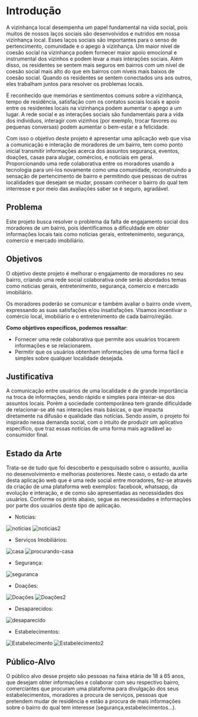 # Introdução

A vizinhança local desempenha um papel fundamental na vida social, pois muitos de nossos laços sociais são desenvolvidos e nutridos em nossa vizinhança local. Esses laços sociais são importantes  para o senso de pertencimento, comunidade e o apego à vizinhança. Um maior nível de coesão social na vizinhança podem fornecer maior apoio emocional e instrumental dos vizinhos e podem levar a mais interações sociais. Além disso, os residentes se sentem mais seguros em bairros com um nível de coesão social mais alto do que em bairros com níveis mais baixos de coesão social. Quando os residentes se sentem conectados uns aos outros, eles trabalham juntos para resolver os problemas locais.

É reconhecido que memórias e sentimentos comuns sobre a vizinhança, tempo de residência, satisfação com os contatos sociais locais e apoio entre os residentes locais na vizinhança podem aumentar o apego a um lugar. A rede social e as interações sociais são fundamentais para a vida dos individuos, interagir com vizinhos (por exemplo, trocar favores ou pequenas conversas) podem aumentar o bem-estar e a felicidade.

Com isso o objetivo deste projeto é apresentar uma aplicação web que visa a comunicação e interação de moradores de um bairro, tem como ponto inicial transmitir informações acerca dos assuntos segurança, eventos, doações, casas para alugar, comércios, e noticiais em geral. Proporcionando uma rede colaborativa entre os moradores usando a tecnologia para uni-los novamente como uma comunidade, reconstruindo a sensação de pertencimento de bairro e permitindo que pessoas de outras localidades que desejam se mudar, possam conhecer o bairro do qual tem interresse e por meio das avaliações saber se é seguro, agradável.  

## Problema

Este projeto busca resolver o problema da falta de engajamento social dos moradores de um bairro, pois identificamos a dificuldade em obter informações locais tais como noticias gerais, entretenimento, segurança, comercio e mercado imobiliário.

## Objetivos

O objetivo deste projeto é melhorar o engajamento de moradores no seu bairro, criando uma rede social colaborativa onde serão abordados temas como noticias gerais, entretenimento, segurança, comercio e mercado imobiliário.

Os moradores poderão se comunicar e também avaliar o bairro onde vivem, expressando as suas satisfações e/ou insatisfações.
Visamos incentivar o comércio local, imobiliário e o entretenimento de cada bairro/região.

**Como objetivos específicos, podemos ressaltar**:

- Fornecer uma rede colaborativa que permite aos usuários trocarem informações e se relacionarem.
- Permitir que os usuários obtenham informações de uma forma fácil e simples sobre qualquer localidade desejada.

## Justificativa

A comunicação entre usuários de uma localidade é de grande importância na troca de informações, sendo rápido e simples para inteirar-se dos assuntos locais.
Porém a sociedade contemporânea tem grande dificuldade de relacionar-se até nas interações mais básicas, o que impacta diretamente na difusão e qualidade das notícias.
Sendo assim, o projeto foi inspirado nessa demanda social, com o intuito de produzir um aplicativo específico, que traz essas notícias de uma forma mais agradável ao consumidor final.

## Estado da Arte

Trata-se de tudo que foi descoberto e pesquisado sobre o assunto, auxilia no desenvolvimento e melhorias posteriores. Neste caso, o estado da arte desta aplicação web que é uma rede social entre moradores, fez-se através da criação de uma plataforma web exemplos: facebook, whatsapp, da evolução e interação, e de como são apresentadas as necessidades dos usuários.
Conforme os prints abaixo, segue as necessidades e informações por parte dos usuários deste tipo de aplicação. 

- Noticias:

![noticias](https://user-images.githubusercontent.com/4424108/114314406-c4409380-9afa-11eb-8cf2-4f9d99bc83fc.png)
![noticias2](https://user-images.githubusercontent.com/4424108/114314452-f9e57c80-9afa-11eb-861e-2c9fe40efa12.png)

- Serviços Imobiliários:

![casa](https://user-images.githubusercontent.com/4424108/114314537-6e202000-9afb-11eb-832c-db8ef6bf8f12.jpeg)
![procurando-casa](https://user-images.githubusercontent.com/4424108/114314544-7b3d0f00-9afb-11eb-896d-871ea266ee1f.jpeg)

- Segurança:

![seguranca](https://user-images.githubusercontent.com/4424108/114314601-ad4e7100-9afb-11eb-83bb-d242b7e7c58c.jpeg)

- Doações:

![Doações](https://user-images.githubusercontent.com/4424108/114314655-c9eaa900-9afb-11eb-83fd-373b9d6fd57e.jpeg)
![Doações2](https://user-images.githubusercontent.com/4424108/114314656-cb1bd600-9afb-11eb-8161-e335f890c4e3.png)

- Desaparecidos:

![desaparecido](https://user-images.githubusercontent.com/4424108/114314663-d4a53e00-9afb-11eb-9731-78c29a1c35cf.png)

- Estabelecimentos:

![Estabelecimento](https://user-images.githubusercontent.com/4424108/114314674-e555b400-9afb-11eb-9f2f-c7185aa416f8.png)
![Estabelecimento2](https://user-images.githubusercontent.com/4424108/114314677-e686e100-9afb-11eb-8e49-fab9315d3210.jpeg)


## Público-Alvo

O público alvo desse projeto são pessoas na faixa etária de 18 á 65 anos, que desejam obter informações e colaborar com seu respectivo bairro, comerciantes que procuram uma plataforma para divulgação dos seus estabelecimentos, moradores a procura de serviços, pessoas que pretendem mudar de residência e estão a procura de mais informações sobre o bairro do qual tem interesse (segurança,estabelecimentos...).
